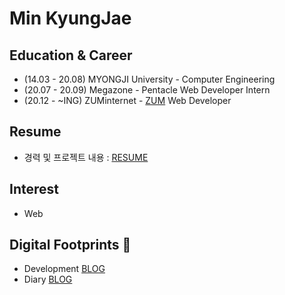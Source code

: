# Min KyungJae

## Education & Career 
- (14.03 - 20.08) MYONGJI University - Computer Engineering
- (20.07 - 20.09) Megazone - Pentacle Web Developer Intern
- (20.12 -  ~ING) ZUMinternet - [ZUM](https://zum.com/) Web Developer 

## Resume
- 경력 및 프로젝트 내용 : [RESUME](https://github.com/ggomjae/ggomjae_resume/blob/main/README.md)

## Interest 
- Web 

## Digital Footprints 🌱
- Development [BLOG](https://velog.io/@ggomjae)
- Diary [BLOG](https://blog.naver.com/ggomjae)
